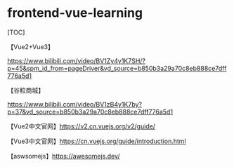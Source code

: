 # frontend-vue-learning

[TOC]

【Vue2+Vue3】

https://www.bilibili.com/video/BV1Zy4y1K7SH/?p=45&spm_id_from=pageDriver&vd_source=b850b3a29a70c8eb888ce7dff776a5d1

【谷粒商城】

https://www.bilibili.com/video/BV1zB4y1K7by?p=37&vd_source=b850b3a29a70c8eb888ce7dff776a5d1



【Vue2中文官网】https://v2.cn.vuejs.org/v2/guide/

【Vue3中文官网】https://cn.vuejs.org/guide/introduction.html

【aswsomejs】https://awesomejs.dev/
